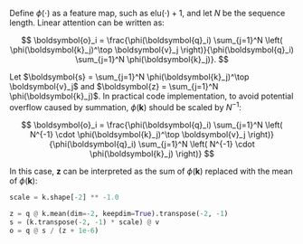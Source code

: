Define $\phi(\cdot)$ as a feature map, such as $\text{elu}(\cdot) + 1$, and let $N$ be the sequence length. Linear attention can be written as:

$$
\boldsymbol{o}_i = \frac{\phi(\boldsymbol{q}_i) \sum_{j=1}^N \left( \phi(\boldsymbol{k}_j)^\top \boldsymbol{v}_j \right)}{\phi(\boldsymbol{q}_i) \sum_{j=1}^N \phi(\boldsymbol{k}_j)}.
$$

Let $\boldsymbol{s} = \sum_{j=1}^N \phi(\boldsymbol{k}_j)^\top \boldsymbol{v}_j$ and $\boldsymbol{z} = \sum_{j=1}^N \phi(\boldsymbol{k}_j)$. In practical code implementation, to avoid potential overflow caused by summation, $\phi(\boldsymbol{k})$ should be scaled by $N^{-1}$:

$$
\boldsymbol{o}_i = \frac{\phi(\boldsymbol{q}_i) \sum_{j=1}^N \left( N^{-1} \cdot \phi(\boldsymbol{k}_j)^\top \boldsymbol{v}_j \right)}{\phi(\boldsymbol{q}_i) \sum_{j=1}^N \left( N^{-1} \cdot \phi(\boldsymbol{k}_j) \right)}
$$

In this case, $\boldsymbol{z}$ can be interpreted as the sum of $\phi(\boldsymbol{k})$ replaced with the mean of $\phi(\boldsymbol{k})$:

```python
scale = k.shape[-2] ** -1.0
        
z = q @ k.mean(dim=-2, keepdim=True).transpose(-2, -1)
s = (k.transpose(-2, -1) * scale) @ v
o = q @ s / (z + 1e-6)
```